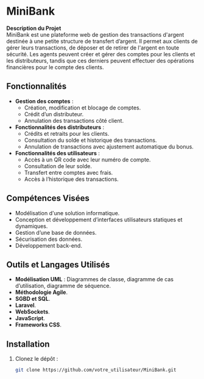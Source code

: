 # MiniBank

**Description du Projet**  
MiniBank est une plateforme web de gestion des transactions d'argent destinée à une petite structure de transfert d’argent. Il permet aux clients de gérer leurs transactions, de déposer et de retirer de l'argent en toute sécurité. Les agents peuvent créer et gérer des comptes pour les clients et les distributeurs, tandis que ces derniers peuvent effectuer des opérations financières pour le compte des clients.

## Fonctionnalités

- **Gestion des comptes** :
  - Création, modification et blocage de comptes.
  - Crédit d’un distributeur.
  - Annulation des transactions côté client.
- **Fonctionnalités des distributeurs** :
  - Crédits et retraits pour les clients.
  - Consultation du solde et historique des transactions.
  - Annulation de transactions avec ajustement automatique du bonus.
- **Fonctionnalités des utilisateurs** :
  - Accès à un QR code avec leur numéro de compte.
  - Consultation de leur solde.
  - Transfert entre comptes avec frais.
  - Accès à l’historique des transactions.

## Compétences Visées

- Modélisation d'une solution informatique.
- Conception et développement d’interfaces utilisateurs statiques et dynamiques.
- Gestion d’une base de données.
- Sécurisation des données.
- Développement back-end.

## Outils et Langages Utilisés

- **Modélisation UML** : Diagrammes de classe, diagramme de cas d’utilisation, diagramme de séquence.
- **Méthodologie Agile**.
- **SGBD et SQL**.
- **Laravel**.
- **WebSockets**.
- **JavaScript**.
- **Frameworks CSS**.

## Installation

1. Clonez le dépôt :
   ```bash
   git clone https://github.com/votre_utilisateur/MiniBank.git
